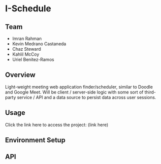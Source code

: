 # I-Schedule

## Team
<ul>
<li>Imran Rahman</li>
<li>Kevin Medrano Castaneda</li>
<li>Chaz Steward</li>
<li>Kahlil McCoy</li>
<li>Uriel Benitez-Ramos</li>
</ul>

## Overview
Light-weight meeting web application finder/scheduler, similar to Doodle and Google Meet. Will be client / server-side logic with some sort of third-party service / API and a data source to persist data across user sessions.

## Usage
Click the link here to access the project: (link here)

## Environment Setup

## API
